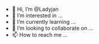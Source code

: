 - 👋 Hi, I’m @Ladyjan
- 👀 I’m interested in ...
- 🌱 I’m currently learning ...
- 💞️ I’m looking to collaborate on ...
- 📫 How to reach me ...

<!---
Ladyjan/Ladyjan is a ✨ special ✨ repository because its `README.md` (this file) appears on your GitHub profile.
You can click the Preview link to take a look at your changes.
--->
